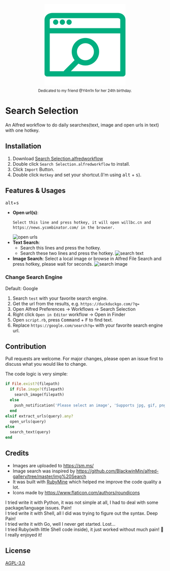 <p align="center">
  <img src="images/icon.png" alt="Search Selection Logo" height="256px"><br>
  <sub>Dedicated to my friend @Y4m1n for her 24th birthday.</sub>
</p>

# Search Selection
An Alfred workflow to do daily searches(text, image and open urls in text) with one hotkey.

## Installation
1. Download [Search Selection.alfredworkflow](https://github.com/willbchang/alfred-search-selection/releases/latest)
2. Double click `Search Selection.alfredworkflow` to install.
3. Click `Import` Button.
4. Double click `Hotkey` and set your shortcut.(I'm using <kbd>alt</kbd> + <kbd>s</kbd>).

## Features & Usages
<kbd>alt</kbd>+<kbd>s</kbd>
- **Open url(s)**:
  ```
  Select this line and press hotkey, it will open willbc.cn and https://news.ycombinator.com/ in the browser. 
  ```
  ![open urls](images/open-urls.gif)
- **Text Search**:
  - Search this lines and press the hotkey.
  - Search these two lines and press the hotkey.
  ![search text](images/search-text.gif)
- **Image Search**: Select a local image or browse in Alfred File Search and press hotkey, please wait for seconds. 
  ![search image](images/search-image.gif)

### Change Search Engine
Default: Google
1. Search `test` with your favorite search engine.
2. Get the url from the results, e.g. `https://duckduckgo.com/?q=`
3. Open Alfred Preferences -> Workflows -> Search Selection
4. Right click `Open in Editor` workflow -> Open in Finder
5. Open `script.rb`, press <kbd>Command</kbd> + <kbd>F</kbd> to find text.
6. Replace `https://google.com/search?q=` with your favorite search engine url.

## Contribution
Pull requests are welcome. For major changes, please open an issue first to discuss what you would like to change.

The code logic is very simple:
```ruby
if File.exist?(filepath)
  if File.image?(filepath)
    search_image(filepath)
  else
    push_notification('Please select an image', 'Supports jpg, gif, png, bmp, tif, or webp')
  end
elsif extract_urls(query).any?
  open_urls(query)
else
  search_text(query)
end
```

## Credits
- Images are uploaded to https://sm.ms/
- Image search was inspired by https://github.com/BlackwinMin/alfred-gallery/tree/master/img%20Search
- It was built with [RubyMine](https://www.jetbrains.com/ruby/) which helped me improve the code quality a lot.
- Icons made by https://www.flaticon.com/authors/roundicons

I tried write it with Python, it was not simple at all, I had to deal with some package/language issues. Pain!<br> 
I tried write it with Shell, all I did was trying to figure out the syntax. Deep Pain!<br>
I tried write it with Go, well I never get started. Lost...<br>
I tried Ruby(with little Shell code inside), it just worked without much pain! 💖 I really enjoyed it!<br>

## License
[AGPL-3.0](LICENSE)
